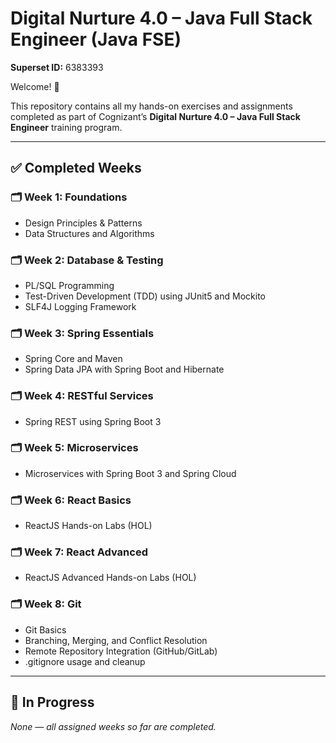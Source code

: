 

# Digital Nurture 4.0 – Java Full Stack Engineer (Java FSE)

**Superset ID:** 6383393

Welcome! 👋

This repository contains all my hands-on exercises and assignments completed as part of Cognizant’s **Digital Nurture 4.0 – Java Full Stack Engineer** training program.

---

## ✅ Completed Weeks

### 🗂 Week 1: Foundations

* Design Principles & Patterns
* Data Structures and Algorithms

### 🗂 Week 2: Database & Testing

* PL/SQL Programming
* Test-Driven Development (TDD) using JUnit5 and Mockito
* SLF4J Logging Framework

### 🗂 Week 3: Spring Essentials

* Spring Core and Maven
* Spring Data JPA with Spring Boot and Hibernate

### 🗂 Week 4: RESTful Services

* Spring REST using Spring Boot 3

### 🗂 Week 5: Microservices

* Microservices with Spring Boot 3 and Spring Cloud

### 🗂 Week 6: React Basics

* ReactJS Hands-on Labs (HOL)

### 🗂 Week 7: React Advanced

* ReactJS Advanced Hands-on Labs (HOL)

### 🗂 Week 8: Git

* Git Basics
* Branching, Merging, and Conflict Resolution
* Remote Repository Integration (GitHub/GitLab)
* .gitignore usage and cleanup

---

## 🔧 In Progress

*None — all assigned weeks so far are completed.*
